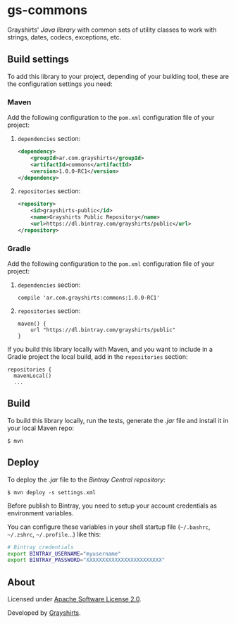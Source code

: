 gs-commons
==========

Grayshirts' *Java library* with common sets of utility classes to work with strings,
dates, codecs, exceptions, etc.


Build settings
--------------

To add this library to your project, depending of your building
tool, these are the configuration settings you need:

### Maven

Add the following configuration to the `pom.xml` configuration file
of your project:

1. `dependencies` section:

   ```xml
   <dependency>
       <groupId>ar.com.grayshirts</groupId>
       <artifactId>commons</artifactId>
       <version>1.0.0-RC1</version>
   </dependency>
   ```

2. `repositories` section:

   ```xml
   <repository>
       <id>grayshirts-public</id>
       <name>Grayshirts Public Repository</name>
       <url>https://dl.bintray.com/grayshirts/public</url>
   </repository>
   ```

### Gradle

Add the following configuration to the `pom.xml` configuration file
of your project:

1. `dependencies` section:

   ```
   compile 'ar.com.grayshirts:commons:1.0.0-RC1'
   ```

2. `repositories` section:

   ```
   maven() {
       url "https://dl.bintray.com/grayshirts/public"
   }
   ```

If you build this library locally with Maven, and you want
to include in a Gradle project the local build, add
in the `repositories` section:

```
repositories {
  mavenLocal()
  ...
```


Build
-----

To build this library locally, run the tests, generate the _.jar_ file and install
it in your local Maven repo:

    $ mvn


Deploy
------

To deploy the _.jar_ file to the _Bintray Central repository_:

    $ mvn deploy -s settings.xml

Before publish to Bintray, you need to setup your account credentials
as environment variables.

You can configure these variables in your shell startup
file (`~/.bashrc`, `~/.zshrc`, `~/.profile`...) like this:

```sh
# Bintray credentials
export BINTRAY_USERNAME="myusername"
export BINTRAY_PASSWORD="XXXXXXXXXXXXXXXXXXXXXXXX"
```

About
-----

Licensed under [Apache Software License 2.0](https://www.apache.org/licenses/LICENSE-2.0).

Developed by [Grayshirts](http://grayshirts.com.ar).
